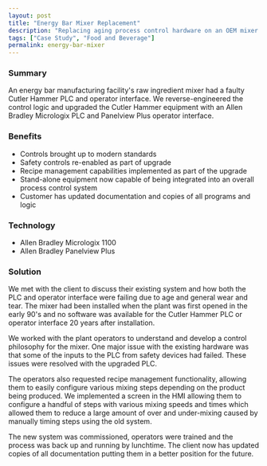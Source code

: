 ```yaml
---
layout: post
title: "Energy Bar Mixer Replacement"
description: "Replacing aging process control hardware on an OEM mixer unit for an energy bar manufacturing facility."
tags: ["Case Study", "Food and Beverage"]
permalink: energy-bar-mixer
---
```


<h3>Summary</h3>
An energy bar manufacturing facility's raw ingredient mixer had a faulty Cutler Hammer PLC and operator interface. We reverse-engineered the control logic and upgraded the Cutler Hammer equipment with an Allen Bradley Micrologix PLC and Panelview Plus operator interface.

<h3>Benefits</h3>
<ul>
	<li>Controls brought up to modern standards</li>
	<li>Safety controls re-enabled as part of upgrade</li>
	<li>Recipe management capabilities implemented as part of the upgrade</li>
	<li>Stand-alone equipment now capable of being integrated into an overall process control system</li>
	<li>Customer has updated documentation and copies of all programs and logic</li>
</ul>

<h3>Technology</h3>
<ul>
	<li>Allen Bradley Micrologix 1100</li>
	<li>Allen Bradley Panelview Plus</li>
</ul>

<h3>Solution</h3>
We met with the client to discuss their existing system and how both the PLC and operator interface were failing due to age and general wear and tear. The mixer had been installed when the plant was first opened in the early 90's and no software was available for the Cutler Hammer PLC or operator interface 20 years after installation.

We worked with the plant operators to understand and develop a control philosophy for the mixer. One major issue with the existing hardware was that some of the inputs to the PLC from safety devices had failed. These issues were resolved with the upgraded PLC. 

The operators also requested recipe management functionality, allowing them to easily configure various mixing steps depending on the product being produced. We implemented a screen in the HMI allowing them to configure a handful of steps with various mixing speeds and times which allowed them to reduce a large amount of over and under-mixing caused by manually timing steps using the old system.

The new system was commissioned, operators were trained and the process was back up and running by lunchtime. The client now has updated copies of all documentation putting them in a better position for the future.